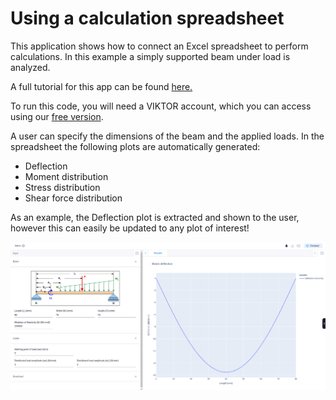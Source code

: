# Using a calculation spreadsheet
This application shows how to connect an Excel spreadsheet to perform calculations. In this
example a simply supported beam under load is analyzed.

A full tutorial for this app can be found [here.](https://docs.viktor.ai/docs/getting-started/tutorials/spreadsheet-calculator-tutorial/)

To run this code, you will need a VIKTOR account, which you can access using our [free version](https://www.viktor.ai/try-for-free).

A user can specify the dimensions of the beam and the applied loads. In the spreadsheet the
following plots are automatically generated:

- Deflection
- Moment distribution
- Stress distribution
- Shear force distribution

As an example, the Deflection plot is extracted and shown to the user, however this can easily
be updated to any plot of interest!

![](.viktor-template/image.png)
